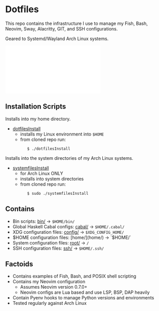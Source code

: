 # Dotfiles

This repo contains the infrastructure I use to manage
my Fish, Bash, Neovim, Sway, Alacritty, GIT, and SSH
configurations.

Geared to Systemd/Wayland Arch Linux systems.

![CC0-1.0](LICENSE/CC0-1.0.html)

## Installation Scripts

Installs into my home directory.

* [dotfilesInstall](dotfilesInstall)
  * installs my Linux environment into `$HOME`
  * from cloned repo run:
    ```
       $ ./dotfilesInstall
    ```

Installs into the system directories of my Arch Linux systems.

* [systemfilesInstall](systemfilesInstall)
  * for Arch Linux ONLY
  * installs into system directories
  * from cloned repo run:
    ```
       $ sudo ./systemfilesInstall
    ```

## Contains

* Bin scripts: [bin/](bin/) -> `$HOME/bin/`
* Global Haskell Cabal configs: [cabal/](cabal/) -> `$HOME/.cabal/`
* XDG configuration files: [config/](config/) -> `$XDG_CONFIG_HOME/`
* $HOME configuration files: [home/](home/) -> `$HOME/`
* System configuration files: [root/](root/) -> `/`
* SSH configuration files: [ssh/](ssh/) -> `$HOME/.ssh/`

## Factoids

* Contains examples of Fish, Bash, and POSIX shell scripting
* Contains my Neovim configuration
  * Assumes Neovim version 0.7.0+
  * Neovim configs are Lua based and use LSP, BSP, DAP heavily
* Contain Pyenv hooks to manage Python versions and environments
* Tested regularly against Arch Linux
